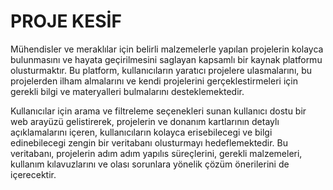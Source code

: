 # PROJE KESİF 
 Mühendisler ve meraklılar için belirli malzemelerle yapılan projelerin kolayca bulunmasını ve hayata geçirilmesini saglayan kapsamlı bir kaynak platformu olusturmaktır. Bu platform, kullanıcıların yaratıcı projelere ulasmalarını, bu projelerden ilham almalarını ve
 kendi projelerini gerçeklestirmeleri için gerekli bilgi ve materyalleri bulmalarını desteklemektedir.
 
 Kullanıcılar için arama ve filtreleme seçenekleri sunan kullanıcı dostu bir web arayüzü gelistirerek, projelerin ve donanım kartlarının detaylı açıklamalarını içeren, kullanıcıların kolayca erisebilecegi ve bilgi edinebilecegi zengin bir veritabanı olusturmayı hedeflemektedir. Bu veritabanı, projelerin adım adım yapılıs süreçlerini, gerekli malzemeleri, kullanım kılavuzlarını ve olası sorunlara yönelik çözüm önerilerini de içerecektir.

